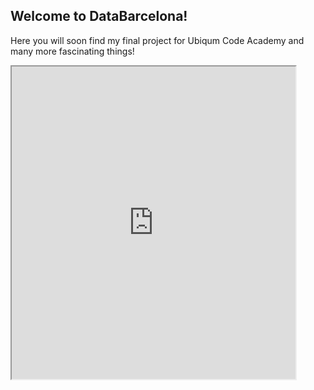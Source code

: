 ## Welcome to DataBarcelona!

Here you will soon find my final project for Ubiqum Code Academy and many more fascinating things! 

<iframe src="https://public.tableau.com/views/Trial1Sentiments/SentimentsSingle?:showVizHome=no&:embed=true" width="90%" height="500"></iframe>
